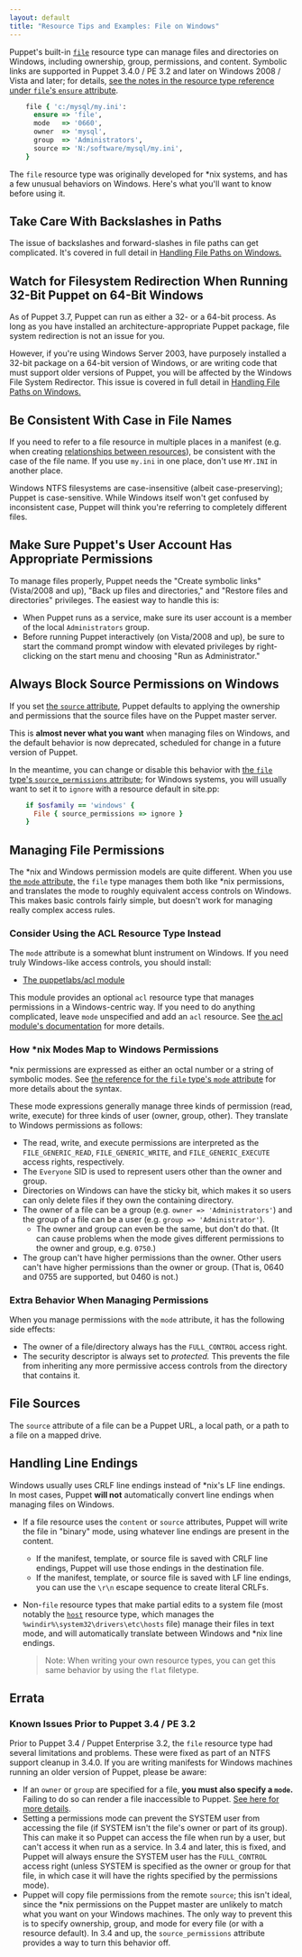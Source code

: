 ```yaml
---
layout: default
title: "Resource Tips and Examples: File on Windows"
---
```


[file]: /puppet/3.8/reference/type.html#file
[relationships]: /puppet/latest/reference/lang_relationships.html
[acl_module]: https://forge.puppetlabs.com/puppetlabs/acl
[mode]: /puppet/3.8/reference/type.html#file-attribute-mode

Puppet's built-in [`file`][file] resource type can manage files and directories on Windows, including ownership, group, permissions, and content. Symbolic links are supported in Puppet 3.4.0 / PE 3.2 and later on Windows 2008 / Vista and later; for details, [see the notes in the resource type reference under `file`'s `ensure` attribute](/puppet/3.8/reference/type.html#file-attribute-ensure).


~~~ ruby
    file { 'c:/mysql/my.ini':
      ensure => 'file',
      mode   => '0660',
      owner  => 'mysql',
      group  => 'Administrators',
      source => 'N:/software/mysql/my.ini',
    }
~~~

The `file` resource type was originally developed for \*nix systems, and has a few unusual behaviors on Windows. Here's what you'll want to know before using it.

## Take Care With Backslashes in Paths

The issue of backslashes and forward-slashes in file paths can get complicated. It's covered in full detail in [Handling File Paths on Windows.][win_paths]

[win_paths]: ./lang_windows_file_paths.html

## Watch for Filesystem Redirection When Running 32-Bit Puppet on 64-Bit Windows

As of Puppet 3.7, Puppet can run as either a 32- or a 64-bit process. As long as you have installed an architecture-appropriate Puppet package, file system redirection is not an issue for you.

However, if you're using Windows Server 2003, have purposely installed a 32-bit package on a 64-bit version of Windows, or are writing code that must support older versions of Puppet, you will be affected by the Windows File System Redirector. This issue is covered in full detail in [Handling File Paths on Windows.][win_paths]

## Be Consistent With Case in File Names

If you need to refer to a file resource in multiple places in a manifest (e.g. when creating [relationships between resources][relationships]), be consistent with the case of the file name. If you use `my.ini` in one place, don't use `MY.INI` in another place.

Windows NTFS filesystems are case-insensitive (albeit case-preserving); Puppet is case-sensitive. While Windows itself won't get confused by inconsistent case, Puppet will think you're referring to completely different files.

## Make Sure Puppet's User Account Has Appropriate Permissions



To manage files properly, Puppet needs the "Create symbolic links" (Vista/2008 and up), "Back up files and directories," and "Restore files and directories" privileges. The easiest way to handle this is:

* When Puppet runs as a service, make sure its user account is a member of the local `Administrators` group.
* Before running Puppet interactively (on Vista/2008 and up), be sure to start the command prompt window with elevated privileges by right-clicking on the start menu and choosing "Run as Administrator."

## Always Block Source Permissions on Windows

If you set [the `source` attribute](/puppet/3.8/reference/type.html#file-attribute-source), Puppet defaults to applying the ownership and permissions that the source files have on the Puppet master server.

This is **almost never what you want** when managing files on Windows, and the default behavior is now deprecated, scheduled for change in a future version of Puppet.

In the meantime, you can change or disable this behavior with [the `file` type's `source_permissions` attribute](/puppet/3.8/reference/type.html#file-attribute-source_permissions); for Windows systems, you will usually want to set it to `ignore` with a resource default in site.pp:

~~~ ruby
    if $osfamily == 'windows' {
      File { source_permissions => ignore }
    }
~~~

## Managing File Permissions

The \*nix and Windows permission models are quite different. When you use [the `mode` attribute,][mode] the `file` type manages them both like \*nix permissions, and translates the mode to roughly equivalent access controls on Windows. This makes basic controls fairly simple, but doesn't work for managing really complex access rules.

### Consider Using the ACL Resource Type Instead

The `mode` attribute is a somewhat blunt instrument on Windows. If you need truly Windows-like access controls, you should install:

* [The puppetlabs/acl module][acl_module]

This module provides an optional `acl` resource type that manages permissions in a Windows-centric way. If you need to do anything complicated, leave `mode` unspecified and add an `acl` resource. See [the acl module's documentation][acl_module] for more details.

### How \*nix Modes Map to Windows Permissions

\*nix permissions are expressed as either an octal number or a string of symbolic modes. See [the reference for the `file` type's `mode` attribute](/puppet/3.8/reference/type.html#file-attribute-mode) for more details about the syntax.

These mode expressions generally manage three kinds of permission (read, write, execute) for three kinds of user (owner, group, other). They translate to Windows permissions as follows:

* The read, write, and execute permissions are interpreted as the `FILE_GENERIC_READ`, `FILE_GENERIC_WRITE`, and `FILE_GENERIC_EXECUTE` access rights, respectively.
* The `Everyone` SID is used to represent users other than the owner and group.
* Directories on Windows can have the sticky bit, which makes it so users can only delete files if they own the containing directory.
* The owner of a file can be a group (e.g. `owner => 'Administrators'`) and the group of a file can be a user (e.g. `group => 'Administrator'`).
    * The owner and group can even be the same, but don't do that. (It can cause problems when the mode gives different permissions to the owner and group, e.g. `0750`.)
* The group can't have higher permissions than the owner. Other users can't have higher permissions than the owner or group. (That is, 0640 and 0755 are supported, but 0460 is not.)

### Extra Behavior When Managing Permissions

When you manage permissions with the `mode` attribute, it has the following side effects:

* The owner of a file/directory always has the `FULL_CONTROL` access right.
* The security descriptor is always set to _protected._ This prevents the file from inheriting any more permissive access controls from the directory that contains it.

## File Sources

The `source` attribute of a file can be a Puppet URL, a local path, or a path to a file on a mapped drive.

## Handling Line Endings

Windows usually uses CRLF line endings instead of \*nix's LF line endings. In most cases, Puppet **will not** automatically convert line endings when managing files on Windows.

* If a file resource uses the `content` or `source` attributes, Puppet will write the file in "binary" mode, using whatever line endings are present in the content.
    * If the manifest, template, or source file is saved with CRLF line endings, Puppet will use those endings in the destination file.
    * If the manifest, template, or source file is saved with LF line endings, you can use the `\r\n` escape sequence to create literal CRLFs.
* Non-`file` resource types that make partial edits to a system file (most notably the [`host`](/puppet/3.8/reference/type.html#host) resource type, which manages the `%windir%\system32\drivers\etc\hosts` file) manage their files in text mode, and will automatically translate between Windows and \*nix line endings.

    > Note: When writing your own resource types, you can get this same behavior by using the `flat` filetype.


## Errata

### Known Issues Prior to Puppet 3.4 / PE 3.2

Prior to Puppet 3.4 / Puppet Enterprise 3.2, the `file` resource type had several limitations and problems. These were fixed as part of an NTFS support cleanup in 3.4.0. If you are writing manifests for Windows machines running an older version of Puppet, please be aware:

* If an `owner` or `group` are specified for a file, **you must also specify a `mode`.** Failing to do so can render a file inaccessible to Puppet. [See here for more details](./troubleshooting.html#file-pre-340).
* Setting a permissions mode can prevent the SYSTEM user from accessing the file (if SYSTEM isn't the file's owner or part of its group). This can make it so Puppet can access the file when run by a user, but can't access it when run as a service. In 3.4 and later, this is fixed, and Puppet will always ensure the SYSTEM user has the `FULL_CONTROL` access right (unless SYSTEM is specified as the owner or group for that file, in which case it will have the rights specified by the permissions mode).
* Puppet will copy file permissions from the remote `source`; this isn't ideal, since the \*nix permissions on the Puppet master are unlikely to match what you want on your Windows machines. The only way to prevent this is to specify ownership, group, and mode for every file (or with a resource default). In 3.4 and up, the `source_permissions` attribute provides a way to turn this behavior off.
